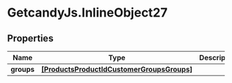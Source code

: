# GetcandyJs.InlineObject27

## Properties

Name | Type | Description | Notes
------------ | ------------- | ------------- | -------------
**groups** | [**[ProductsProductIdCustomerGroupsGroups]**](ProductsProductIdCustomerGroupsGroups.md) |  | 


